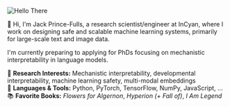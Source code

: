 ![Hello There](https://i.giphy.com/media/v1.Y2lkPTc5MGI3NjExMWRrMG9icXMyajJ4Z2wycndhNjltcHZhcHZmbG16NGFpeWxzYnNybyZlcD12MV9pbnRlcm5hbF9naWZfYnlfaWQmY3Q9Zw/3ornk57KwDXf81rjWM/giphy.gif)

👋 Hi, I'm Jack Prince-Fulls, a research scientist/engineer at InCyan, where I work on designing safe and scalable machine learning systems, primarily for large-scale text and image data. 

I'm currently preparing to applying for PhDs focusing on mechanistic interpretability in language models.

🔬 **Research Interests:** Mechanistic interpretability, developmental interpretability, machine learning safety, multi-modal embeddings  
🚀 **Languages & Tools:** Python, PyTorch, TensorFlow, NumPy, JavaScript, ...  
📚 **Favorite Books:** *Flowers for Algernon*, *Hyperion (+ Fall of)*, *I Am Legend*  
